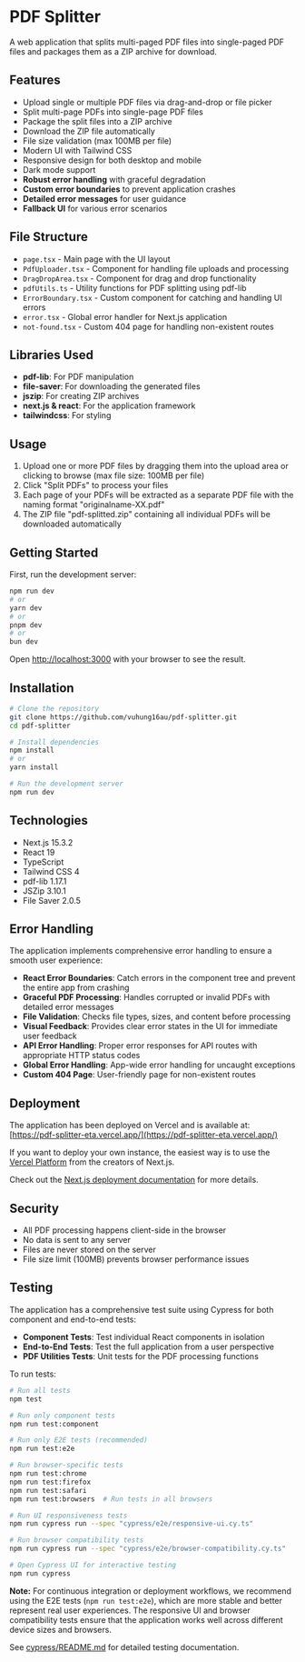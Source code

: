 # PDF Splitter

A web application that splits multi-paged PDF files into single-paged PDF files and packages them as a ZIP archive for download.

## Features

- Upload single or multiple PDF files via drag-and-drop or file picker
- Split multi-page PDFs into single-page PDF files
- Package the split files into a ZIP archive
- Download the ZIP file automatically
- File size validation (max 100MB per file)
- Modern UI with Tailwind CSS
- Responsive design for both desktop and mobile
- Dark mode support
- **Robust error handling** with graceful degradation
- **Custom error boundaries** to prevent application crashes
- **Detailed error messages** for user guidance
- **Fallback UI** for various error scenarios

## File Structure

- `page.tsx` - Main page with the UI layout
- `PdfUploader.tsx` - Component for handling file uploads and processing
- `DragDropArea.tsx` - Component for drag and drop functionality
- `pdfUtils.ts` - Utility functions for PDF splitting using pdf-lib
- `ErrorBoundary.tsx` - Custom component for catching and handling UI errors
- `error.tsx` - Global error handler for Next.js application
- `not-found.tsx` - Custom 404 page for handling non-existent routes

## Libraries Used

- **pdf-lib**: For PDF manipulation
- **file-saver**: For downloading the generated files
- **jszip**: For creating ZIP archives
- **next.js & react**: For the application framework
- **tailwindcss**: For styling

## Usage

1. Upload one or more PDF files by dragging them into the upload area or clicking to browse (max file size: 100MB per file)
2. Click "Split PDFs" to process your files
3. Each page of your PDFs will be extracted as a separate PDF file with the naming format "originalname-XX.pdf"
4. The ZIP file "pdf-splitted.zip" containing all individual PDFs will be downloaded automatically

## Getting Started

First, run the development server:

```bash
npm run dev
# or
yarn dev
# or
pnpm dev
# or
bun dev
```

Open [http://localhost:3000](http://localhost:3000) with your browser to see the result.

## Installation

```bash
# Clone the repository
git clone https://github.com/vuhung16au/pdf-splitter.git
cd pdf-splitter

# Install dependencies
npm install
# or
yarn install

# Run the development server
npm run dev
```

## Technologies

- Next.js 15.3.2
- React 19
- TypeScript
- Tailwind CSS 4
- pdf-lib 1.17.1
- JSZip 3.10.1
- File Saver 2.0.5

## Error Handling

The application implements comprehensive error handling to ensure a smooth user experience:

- **React Error Boundaries**: Catch errors in the component tree and prevent the entire app from crashing
- **Graceful PDF Processing**: Handles corrupted or invalid PDFs with detailed error messages
- **File Validation**: Checks file types, sizes, and content before processing
- **Visual Feedback**: Provides clear error states in the UI for immediate user feedback
- **API Error Handling**: Proper error responses for API routes with appropriate HTTP status codes
- **Global Error Handling**: App-wide error handling for uncaught exceptions
- **Custom 404 Page**: User-friendly page for non-existent routes

## Deployment

The application has been deployed on Vercel and is available at: [https://pdf-splitter-eta.vercel.app/](https://pdf-splitter-eta.vercel.app/)

If you want to deploy your own instance, the easiest way is to use the [Vercel Platform](https://vercel.com/new) from the creators of Next.js.

Check out the [Next.js deployment documentation](https://nextjs.org/docs/app/building-your-application/deploying) for more details.

## Security

- All PDF processing happens client-side in the browser
- No data is sent to any server
- Files are never stored on the server
- File size limit (100MB) prevents browser performance issues

## Testing

The application has a comprehensive test suite using Cypress for both component and end-to-end tests:

- **Component Tests**: Test individual React components in isolation
- **End-to-End Tests**: Test the full application from a user perspective
- **PDF Utilities Tests**: Unit tests for the PDF processing functions

To run tests:

```bash
# Run all tests
npm test

# Run only component tests
npm run test:component

# Run only E2E tests (recommended)
npm run test:e2e

# Run browser-specific tests
npm run test:chrome
npm run test:firefox
npm run test:safari
npm run test:browsers  # Run tests in all browsers

# Run UI responsiveness tests
npm run cypress run --spec "cypress/e2e/responsive-ui.cy.ts"

# Run browser compatibility tests
npm run cypress run --spec "cypress/e2e/browser-compatibility.cy.ts"

# Open Cypress UI for interactive testing
npm run cypress
```

**Note:** For continuous integration or deployment workflows, we recommend using the E2E tests (`npm run test:e2e`), which are more stable and better represent real user experiences. The responsive UI and browser compatibility tests ensure that the application works well across different device sizes and browsers.

See [cypress/README.md](cypress/README.md) for detailed testing documentation.

